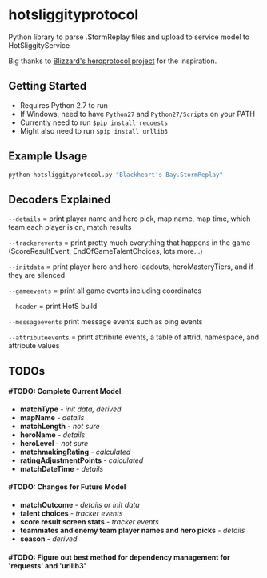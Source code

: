 # hotsliggityprotocol
Python library to parse .StormReplay files and upload to service model to HotSliggityService

Big thanks to [Blizzard's heroprotocol project](https://github.com/Blizzard/heroprotocol) for the inspiration.

## Getting Started

* Requires Python 2.7 to run
* If Windows, need to have `Python27` and `Python27/Scripts` on your PATH
* Currently need to run `$pip install requests`
* Might also need to run `$pip install urllib3`

## Example Usage

```python
python hotsliggityprotocol.py "Blackheart's Bay.StormReplay"
```


## Decoders Explained
`--details` = print player name and hero pick, map name, map time, which team each player is on, match results

`--trackerevents` = print pretty much everything that happens in the game (ScoreResultEvent, EndOfGameTalentChoices, lots more...)

`--initdata` = print player hero and hero loadouts, heroMasteryTiers, and if they are silenced

`--gameevents` = print all game events including coordinates

`--header` = print HotS build

`--messageevents` print message events such as ping events

`--attributeevents` = print attribute events, a table of attrid, namespace, and attribute values

## TODOs

#### #TODO: Complete Current Model
* **matchType** - _init data, derived_
* **mapName** - _details_
* **matchLength** - _not sure_
* **heroName** - _details_
* **heroLevel** - _not sure_
* **matchmakingRating** - _calculated_
* **ratingAdjustmentPoints** - _calculated_
* **matchDateTime** - _details_


#### #TODO: Changes for Future Model
* **matchOutcome** - _details or init data_
* **talent choices** - _tracker events_
* **score result screen stats** - _tracker events_
* **teammates and enemy team player names and hero picks** - _details_
* **season** - _derived_

#### #TODO: Figure out best method for dependency management for 'requests' and 'urllib3'
